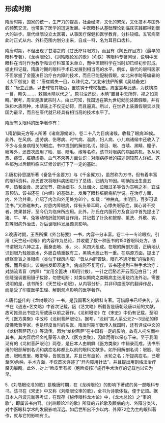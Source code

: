## 形成时期

隋唐时期，国家的统一，生产力的提高，社会经济、文化的繁荣，文化技术与国外的频繁交流，也带来了医学的迅速发展。中医眼科从基础理论到临床实践都得到很大的进步。唐代继隋设立太医署，从事医疗保健和医学教育，分科较细。五官病至此时正式从内、外科范围内划分出来，自成一科，名为耳目口齿科。

隋唐时期，不但出现了甘濬之的《甘氏疗耳眼方》，而且有《陶氏疗目方》（最早的眼科专著）、《龙树眼论》、《刘皓眼论准的歌》（均佚）等眼科专著问世，说明中医眼科在当时作为教学和诊疗科室虽未单立，而中医眼科学在当时却已经初步形成。据史料记载，隋唐时期的眼科手术已发展到相当高的水平。例如，唐代的眼科医家不但掌握了金篦决目治疗白内障的技术，而且已能配制假眼。如北宋李昉等编辑的《太平御览》载：“唐崔嘏失一目，以珠代之。”又北宋钱俨所撰《吴越备史》载：“唐立武选，以击球较其能否，置铁钩于球杖相击。周宝尝与此选，为铁钩摘一目，睛失……，敕赐木睛以代之”。原书注还说，木睛“置目中无所碍，视之如真睛。”据考，周宝是唐武宗时人。由此可知，我国远在第九世纪就能装置假眼，并有珠和木质两种，木睛装上不仅无妨碍，而且逼真。所以，在世界上装置假眼实以我国为最早，而且在唐代就已经具有相当高的技术水平了。

隋唐有关眼科的医学著作有：

1.隋朝巢元方等人所著《诸病源候论》，卷二十八为目病诸候，收载了眼病38候。此外，在风病、虚劳病、伤寒病、时气病、温病、妇人病、小儿病诸候中还收入了不少与全身病相关的眼症。书中提到的解剖名词，除目、眼、白睛、黑睛、瞳子、眦等外，还首次应用了睑、眉、睫毛、缘等名称。该书对眼病的病因病机，多从风热、痰饮、脏腑虚损、血气不荣等方面认识；对眼病症状的描述则较前人详细。这些都为以后眼科临床证候诊断打下了一定的基础。

2.唐初孙思邈所著《备急千金要方》与《千金翼方》，虽然称为方书，但有着丰富的眼科资料。孙氏首次将眼科病因进行了总结，归纳为19因。明确指出生食五辛、热餐面食、房室无节、夜读细书、久处烟火、泣眼过多等皆为丧明之本，宜注意预防。该书还在《内经》的基础上，发展了眼科脏腑病机学说。在治疗方面，内、外治并重，介绍了内治和外用处方81个。如载：“神曲丸，主明目，百岁可读注书。”又称磁朱丸，对患内障眼病，伴有头晕耳鸣，心悸失眠等症，属心肾不交者，效果甚好，至今仍为临床所应用。此外，孙氏在内服药方及食治中首先提出了猪、牛、羊、兔等动物肝脏的明目作用，并记载了针灸和按摩、薰洗、外敷、钩、割等眼病外治法，对后世眼科发展颇具影响。

3.晚唐时期，王焘所撰《外台秘要》一书，内容十分丰富。卷二十一专论眼疾，引用《天竺经•论眼》的内容作为总论，并收载了数十种医书的150首眼科处方。该书谓眼为六神之主，而身由地、水、火、风四大组成。在眼的解剖方面，正确地认识到眼乃轻膜裹水，外膜白晴重数有三，黑睛水膜止有一重。在病源方面，提出了绿翳青盲之类眼病（类似于绿风内障）“皆从内肝管缺，眼孔不通所致”的独到见解，而且指出，该病初发即须速治，病成则不复可疗。该书还提到三种手术治疗：对脑流青盲（内障）“宜用金篦决（即用针拨），一针之后豁若开云而见白日”；对倒睫强调要用镊子拔除，勿使毛断；对类似胬肉之类眼病主张用烧灼法外治。需要说明的是，该书所引《天竺经•论眼》，从内容分析，并非印度医学的翻译作品，而是受了印度医学生理、解剖观点影响的医学著作。

4.唐代盛传的《龙树眼论》一书，是我国著名的眼科专著。可惜原书已经失传。该书在《通志•艺文略》中首次记载，因《艺文略》所载皆是唐朝及唐以前的文献，故可推测此书应为唐或唐以前之著作。《龙树眼论》在《宋史》中仍有记载，至明代《医方类聚》中改称《龙树菩萨眼论》。据考，“龙树”其人系公元2〜3世纪的印度佛教哲学家，也是印度当时的名医，隋唐时期印医传入我国时，还有译成中文的《龙树菩萨药方》等流传。因为“龙树菩萨”在中国有一定的影响，故有人托名而神其书。其内容后经金礼蒙等人收入《医方类聚》，因此而得以保存下来。至于我国现有的《龙树菩萨眼论》两卷，是日本人由朝鲜《医方类聚》中辑录而成。该书所用的眼部解剖名词和病症名称都比以前的眼科文献多。如所用解剖名词：眼脸、眼皮、眼睑皮里、眼带等，皆属首见，并且已有血轮、水轮之名；所提病症名，已增至60余种。手术方面，不仅首次详述了“开内障用针法”，并且提出用割烙法治疗胬肉攀睛。此外，对上“睑皮里有核（胞睑痰核）”施行手术治疗的记载也以它为早。

5.《刘皓眼论准的歌》是晚唐时期，在《龙树眼论》的影响下著成的另一部眼科专书。该书在《宋史》中又称《刘皓眼论审的歌》，全书为诗歌体裁，便于记颂。据日本人丹波元胤等考证，在现存《秘传眼科龙木论》中，《龙木总论》之“审的歌”，即属该书内容。《刘皓眼论准的歌》所载的五轮歌及眼病的内、外障分类法，对中医眼科学术的发展影响深远。如后世所出不少以内、外障72症为主的眼科著作，就与它的影响有关。
